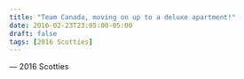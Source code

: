 ```yaml
---
title: "Team Canada, moving on up to a deluxe apartment!"
date: 2016-02-23T23:05:00-05:00
draft: false
tags: [2016 Scotties]
---
```

— 2016 Scotties
<!--more--> 

